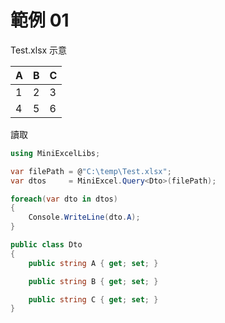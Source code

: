 # 範例 01

Test.xlsx 示意

| A   | B   | C   |
| --- | --- | --- |
| 1   | 2   | 3   |
| 4   | 5   | 6   |

讀取

```cs
using MiniExcelLibs;

var filePath = @"C:\temp\Test.xlsx";
var dtos     = MiniExcel.Query<Dto>(filePath);

foreach(var dto in dtos)
{
    Console.WriteLine(dto.A);
}

public class Dto
{
    public string A { get; set; }

    public string B { get; set; }

    public string C { get; set; }
}

```
